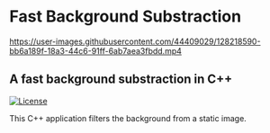 # Fast Background Substraction
https://user-images.githubusercontent.com/44409029/128218590-bb6a189f-18a3-44c6-91ff-6ab7aea3fbdd.mp4

## A fast background substraction in C++

[![License](https://img.shields.io/badge/License-BSD%203--Clause-blue.svg)](https://opensource.org/licenses/BSD-3-Clause)<br/>

This C++ application filters the background from a static image.
